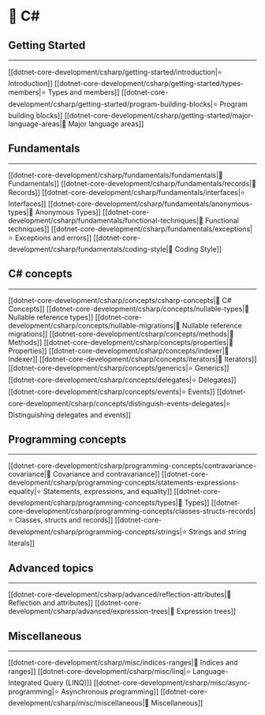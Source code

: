 # 🚪 C# 

## Getting Started
---

[[dotnet-core-development/csharp/getting-started/introduction|⭐ Introduction]]
[[dotnet-core-development/csharp/getting-started/types-members|⭐ Types and members]]
[[dotnet-core-development/csharp/getting-started/program-building-blocks|⭐ Program building blocks]]
[[dotnet-core-development/csharp/getting-started/major-language-areas|🏓 Major language areas]]

## Fundamentals
---

[[dotnet-core-development/csharp/fundamentals/fundamentals|🏓 Fundamentals]]
[[dotnet-core-development/csharp/fundamentals/records|🏓 Records]]
[[dotnet-core-development/csharp/fundamentals/interfaces|⭐ Interfaces]]
[[dotnet-core-development/csharp/fundamentals/anonymous-types|🏓 Anonymous Types]]
[[dotnet-core-development/csharp/fundamentals/functional-techniques|🏓 Functional techniques]]
[[dotnet-core-development/csharp/fundamentals/exceptions|⭐ Exceptions and errors]]
[[dotnet-core-development/csharp/fundamentals/coding-style|🏓 Coding Style]]

## C# concepts
---

[[dotnet-core-development/csharp/concepts/csharp-concepts|🏓 C# Concepts]]
[[dotnet-core-development/csharp/concepts/nullable-types|🏓 Nullable reference types]]
[[dotnet-core-development/csharp/concepts/nullable-migrations|🏓 Nullable reference migrations]]
[[dotnet-core-development/csharp/concepts/methods|🏓 Methods]]
[[dotnet-core-development/csharp/concepts/properties|🏓 Properties]]
[[dotnet-core-development/csharp/concepts/indexer|🏓 Indexer]]
[[dotnet-core-development/csharp/concepts/iterators|🏓 Iterators]]
[[dotnet-core-development/csharp/concepts/generics|⭐ Generics]]
[[dotnet-core-development/csharp/concepts/delegates|⭐ Delegates]]
[[dotnet-core-development/csharp/concepts/events|⭐ Events]]
[[dotnet-core-development/csharp/concepts/distinguish-events-delegates|⭐ Distinguishing delegates and events]]

## Programming concepts
---

[[dotnet-core-development/csharp/programming-concepts/contravariance-covariance|🏓 Covariance and contravariance]]
[[dotnet-core-development/csharp/programming-concepts/statements-expressions-equality|⭐ Statements, expressions, and equality]]
[[dotnet-core-development/csharp/programming-concepts/types|🏓 Types]]
[[dotnet-core-development/csharp/programming-concepts/classes-structs-records|⭐ Classes, structs and records]]
[[dotnet-core-development/csharp/programming-concepts/strings|⭐ Strings and string literals]]

## Advanced topics
---

[[dotnet-core-development/csharp/advanced/reflection-attributes|🏓 Reflection and attributes]]
[[dotnet-core-development/csharp/advanced/expression-trees|🏓 Expression trees]]

## Miscellaneous
---

[[dotnet-core-development/csharp/misc/indices-ranges|🏓 Indices and ranges]]
[[dotnet-core-development/csharp/misc/linq|⭐ Language-Integrated Query (LINQ)]]
[[dotnet-core-development/csharp/misc/async-programming|⭐ Asynchronous programming]]
[[dotnet-core-development/csharp/misc/miscellaneous|🏓 Miscellaneous]]

